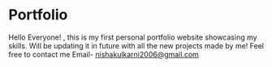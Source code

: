 # Portfolio
Hello Everyone! , this is my first personal portfolio website showcasing my skills. 
Will be updating it in future with all the new projects made by me!
Feel free to contact me 
Email- nishakulkarni2006@gmail.com
